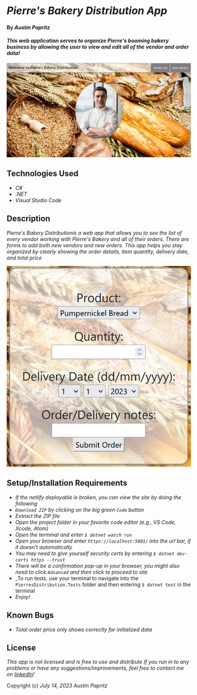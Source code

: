 # _Pierre's Bakery Distribution App_

#### By _Austin Papritz_

#### _This web application serves to organize Pierre's booming bakery business by allowing the user to view and edit all of the vendor and order data!_

![Pierre's Bakery Distribution screenshot](/PierresDistribution/wwwroot/pierre_ss.jpg)

## Technologies Used

* _C#_
* _.NET_
* _Visual Studio Code_

## Description

_Pierre's Bakery Distributionis a web app that allows you to see the list of every vendor working with Pierre's Bakery and all of their orders. There are forms to add both new vendors and new orders. This app helps you stay organized by clearly showing the order details, item quantity, delivery date, and total price_

![New order form screenshot](/PierresDistribution/wwwroot/orderform_ss.png)

## Setup/Installation Requirements

* _If the netlify deployable is broken, you can view the site by doing the following_
* _`Download ZIP` by clicking on the big green `Code` button_
* _Extract the ZIP file_
* _Open the project folder in your favorite code editor (e.g., VS Code, Xcode, Atom)_
* _Open the terminal and enter `$ dotnet watch run`_
* _Open your browser and enter `https://localhost:5001/` into the url bar, if it doesn't automatically_
* _You may need to give yourself security certs by entering `$ dotnet dev-certs https --trust`_
* _There will be a confirmation pop-up in your browser, you might also need to click `Advanced` and then click to proceed to site_
* _To run tests, use your terminal to navigate into the `PierresDistribution.Tests` folder and then entering `$ dotnet test` in the terminal
* _Enjoy!_

## Known Bugs

* _Total order price only shows correctly for initialized data_

## License

_This app is not licensed and is free to use and distribute_
_If you run in to any problems or have any suggestions/improvements, feel free to contact me on [linkedIn](https://www.linkedin.com/in/austin-papritz)!_

Copyright (c) _July 14, 2023_ _Austin Papritz_
